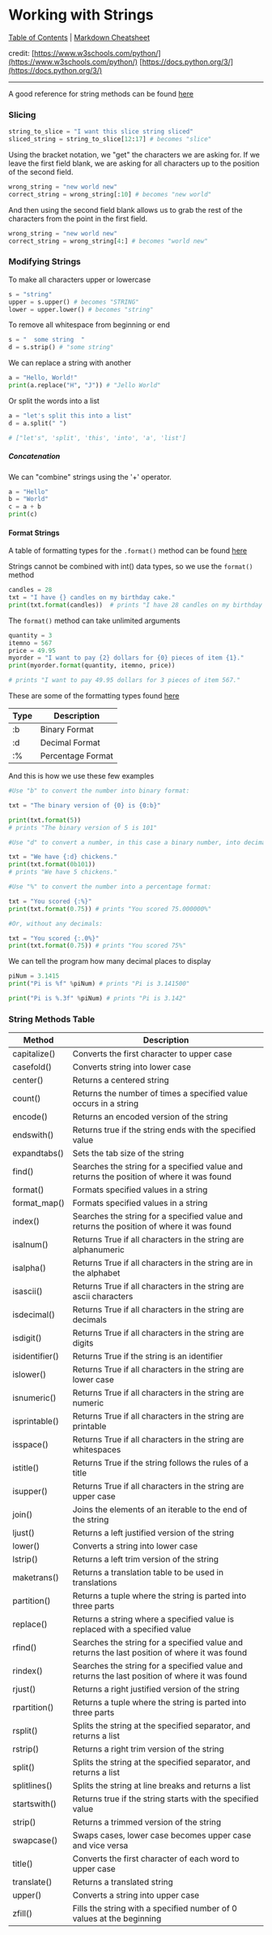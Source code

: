 # Working with Strings

[Table of Contents](../../README.md) | [Markdown Cheatsheet](../../Markdown%20Cheatsheet.md)

credit: 
[https://www.w3schools.com/python/](https://www.w3schools.com/python/)
[https://docs.python.org/3/](https://docs.python.org/3/)
___

A good reference for string methods can be found [here](https://www.w3schools.com/python/python_ref_string.asp)
### Slicing
```python
string_to_slice = "I want this slice string sliced"
sliced_string = string_to_slice[12:17] # becomes "slice"
```

Using the bracket notation, we "get" the characters we are asking for.
If we leave the first field blank, we are asking for all characters up to the position of the second field.
```python
wrong_string = "new world new"
correct_string = wrong_string[:10] # becomes "new world"
```

And then using the second field blank allows us to grab the rest of the characters from the point in the first field.
```python
wrong_string = "new world new"
correct_string = wrong_string[4:] # becomes "world new"
```

### Modifying Strings

To make all characters upper or lowercase
```python
s = "string"
upper = s.upper() # becomes "STRING"
lower = upper.lower() # becomes "string"
```

To remove all whitespace from beginning or end
```python
s = "  some string  "
d = s.strip() # "some string"
```

We can replace a string with another
```python
a = "Hello, World!"
print(a.replace("H", "J")) # "Jello World"
```

Or split the words into a list
```python
a = "let's split this into a list"
d = a.split(" ") 

# ["let's", 'split', 'this', 'into', 'a', 'list']
```

##### Concatenation
We can "combine" strings using the '+' operator.
```python
a = "Hello"  
b = "World"  
c = a + b  
print(c)
```

#### Format Strings
A table of formatting types for the `.format()` method can be found [here](https://www.w3schools.com/python/ref_string_format.asp#:~:text=The%20format()%20method%20formats,method%20returns%20the%20formatted%20string.)

Strings cannot be combined with int() data types, so we use the `format()` method

```python
candles = 28
txt = "I have {} candles on my birthday cake."
print(txt.format(candles))  # prints "I have 28 candles on my birthday cake."
```

The `format()` method can take unlimited arguments

```python
quantity = 3  
itemno = 567  
price = 49.95  
myorder = "I want to pay {2} dollars for {0} pieces of item {1}."  
print(myorder.format(quantity, itemno, price))

# prints "I want to pay 49.95 dollars for 3 pieces of item 567."
```

These are some of the formatting types found [here](https://www.w3schools.com/python/ref_string_format.asp#:~:text=The%20format()%20method%20formats,method%20returns%20the%20formatted%20string.)

| Type | Description |
| ---- | ---- |
| :b | Binary Format |
| :d | Decimal Format |
| :% | Percentage Format |
And this is how we use these few examples

```python
#Use "b" to convert the number into binary format:

txt = "The binary version of {0} is {0:b}"

print(txt.format(5)) 
# prints "The binary version of 5 is 101"

```

```python
#Use "d" to convert a number, in this case a binary number, into decimal number format:

txt = "We have {:d} chickens."
print(txt.format(0b101)) 
# prints "We have 5 chickens."

```

```python
#Use "%" to convert the number into a percentage format:

txt = "You scored {:%}"
print(txt.format(0.75)) # prints "You scored 75.000000%"

#Or, without any decimals:

txt = "You scored {:.0%}"
print(txt.format(0.75)) # prints "You scored 75%"

```

We can tell the program how many decimal places to display

```python
piNum = 3.1415
print("Pi is %f" %piNum) # prints "Pi is 3.141500"

print("Pi is %.3f" %piNum) # prints "Pi is 3.142"
```

### String Methods Table
|Method|Description|
|---|---|
|capitalize() |Converts the first character to upper case|
|casefold() |Converts string into lower case|
|center() |Returns a centered string|
|count() |Returns the number of times a specified value occurs in a string|
|encode() |Returns an encoded version of the string|
|endswith() |Returns true if the string ends with the specified value|
|expandtabs() |Sets the tab size of the string|
|find() |Searches the string for a specified value and returns the position of where it was found|
|format() |Formats specified values in a string|
|format_map()|Formats specified values in a string|
|index() |Searches the string for a specified value and returns the position of where it was found|
|isalnum() |Returns True if all characters in the string are alphanumeric|
|isalpha() |Returns True if all characters in the string are in the alphabet|
|isascii() |Returns True if all characters in the string are ascii characters|
|isdecimal() |Returns True if all characters in the string are decimals|
|isdigit() |Returns True if all characters in the string are digits|
|isidentifier() |Returns True if the string is an identifier|
|islower() |Returns True if all characters in the string are lower case|
|isnumeric() |Returns True if all characters in the string are numeric|
|isprintable() |Returns True if all characters in the string are printable|
|isspace() |Returns True if all characters in the string are whitespaces|
|istitle() |Returns True if the string follows the rules of a title|
|isupper() |Returns True if all characters in the string are upper case|
|join() |Joins the elements of an iterable to the end of the string|
|ljust() |Returns a left justified version of the string|
|lower() |Converts a string into lower case|
|lstrip() |Returns a left trim version of the string|
|maketrans() |Returns a translation table to be used in translations|
|partition() |Returns a tuple where the string is parted into three parts|
|replace() |Returns a string where a specified value is replaced with a specified value|
|rfind() |Searches the string for a specified value and returns the last position of where it was found|
|rindex() |Searches the string for a specified value and returns the last position of where it was found|
|rjust() |Returns a right justified version of the string|
|rpartition() |Returns a tuple where the string is parted into three parts|
|rsplit() |Splits the string at the specified separator, and returns a list|
|rstrip() |Returns a right trim version of the string|
|split() |Splits the string at the specified separator, and returns a list|
|splitlines() |Splits the string at line breaks and returns a list|
|startswith() |Returns true if the string starts with the specified value|
|strip() |Returns a trimmed version of the string|
|swapcase() |Swaps cases, lower case becomes upper case and vice versa|
|title() |Converts the first character of each word to upper case|
|translate() |Returns a translated string|
|upper() |Converts a string into upper case|
|zfill() |Fills the string with a specified number of 0 values at the beginning|
